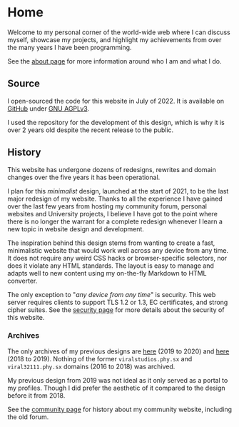 # Home

Welcome to my personal corner of the world-wide web where I can discuss myself, showcase my projects, and highlight my achievements from over the many years I have been programming.

See the [about page](/about) for more information around who I am and what I do.

## Source

I open-sourced the code for this website in July of 2022. It is available on [GitHub](https://github.com/viral32111/website) under [GNU AGPLv3](https://www.gnu.org/licenses/agpl-3.0.en.html).

I used the repository for the development of this design, which is why it is over 2 years old despite the recent release to the public.

## History

This website has undergone dozens of redesigns, rewrites and domain changes over the five years it has been operational.

I plan for this *minimalist* design, launched at the start of 2021, to be the last major redesign of my website. Thanks to all the experience I have gained over the last few years from hosting my community forum, personal websites and University projects, I believe I have got to the point where there is no longer the warrant for a complete redesign whenever I learn a new topic in website design and development.

The inspiration behind this design stems from wanting to create a fast, minimalistic website that would work well across any device from any time. It does not require any weird CSS hacks or browser-specific selectors, nor does it violate any HTML standards. The layout is easy to manage and adapts well to new content using my on-the-fly Markdown to HTML converter.

The only exception to "*any device from any time*" is security. This web server requires clients to support TLS 1.2 or 1.3, EC certificates, and strong cipher suites. See the [security page](/security) for more details about the security of this website.

### Archives

The only archives of my previous designs are [here](https://web.archive.org/web/20200310153357/https://viral32111.com/) (2019 to 2020) and [here](https://web.archive.org/web/20180826152843/https://viral32111.com/) (2018 to 2019). Nothing of the former `viralstudios.phy.sx` and `viral32111.phy.sx` domains (2016 to 2018) was archived.

My previous design from 2019 was not ideal as it only served as a portal to my profiles. Though I did prefer the aesthetic of it compared to the design before it from 2018.

See the [community page](/community) for history about my community website, including the old forum.